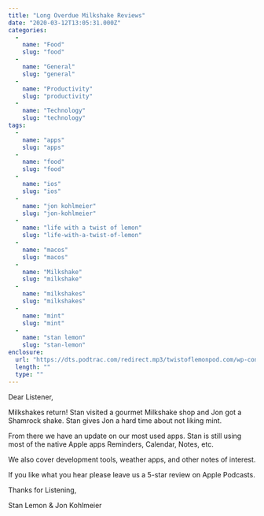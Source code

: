 ```yaml
---
title: "Long Overdue Milkshake Reviews"
date: "2020-03-12T13:05:31.000Z"
categories: 
  - 
    name: "Food"
    slug: "food"
  - 
    name: "General"
    slug: "general"
  - 
    name: "Productivity"
    slug: "productivity"
  - 
    name: "Technology"
    slug: "technology"
tags: 
  - 
    name: "apps"
    slug: "apps"
  - 
    name: "food"
    slug: "food"
  - 
    name: "ios"
    slug: "ios"
  - 
    name: "jon kohlmeier"
    slug: "jon-kohlmeier"
  - 
    name: "life with a twist of lemon"
    slug: "life-with-a-twist-of-lemon"
  - 
    name: "macos"
    slug: "macos"
  - 
    name: "Milkshake"
    slug: "milkshake"
  - 
    name: "milkshakes"
    slug: "milkshakes"
  - 
    name: "mint"
    slug: "mint"
  - 
    name: "stan lemon"
    slug: "stan-lemon"
enclosure: 
  url: "https://dts.podtrac.com/redirect.mp3/twistoflemonpod.com/wp-content/uploads/2020/03/087-lwatol-20200312.mp3"
  length: ""
  type: ""
---
```


Dear Listener,

Milkshakes return! Stan visited a gourmet Milkshake shop and Jon got a Shamrock shake. Stan gives Jon a hard time about not liking mint.

From there we have an update on our most used apps. Stan is still using most of the native Apple apps Reminders, Calendar, Notes, etc.

We also cover development tools, weather apps, and other notes of interest.

If you like what you hear please leave us a 5-star review on Apple Podcasts.

Thanks for Listening,

Stan Lemon & Jon Kohlmeier
